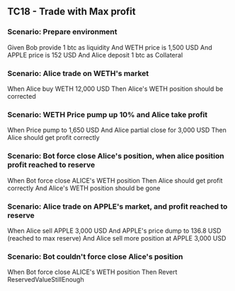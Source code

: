 ## TC18 - Trade with Max profit

### Scenario: Prepare environment
Given Bob provide 1 btc as liquidity
And WETH price is 1,500 USD
And APPLE price is 152 USD
And Alice deposit 1 btc as Collateral

### Scenario: Alice trade on WETH's market
When Alice buy WETH 12,000 USD
Then Alice's WETH position should be corrected

### Scenario: WETH Price pump up 10% and Alice take profit
When Price pump to 1,650 USD
And Alice partial close for 3,000 USD
Then Alice should get profit correctly

### Scenario: Bot force close Alice's position, when alice position profit reached to reserve
When Bot force close ALICE's WETH position
Then Alice should get profit correctly
And Alice's WETH position should be gone

### Scenario: Alice trade on APPLE's market, and profit reached to reserve
When Alice sell APPLE 3,000 USD 
And APPLE's price dump to 136.8 USD (reached to max reserve)
And Alice sell more position at APPLE 3,000 USD

### Scenario: Bot couldn't force close Alice's position
When Bot force close ALICE's WETH position
Then Revert ReservedValueStillEnough
